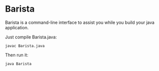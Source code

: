 # Barista

Barista is a command-line interface to assist you while you build your java application.

Just compile Barista.java:

    javac Barista.java

Then run it:

    java Barista

